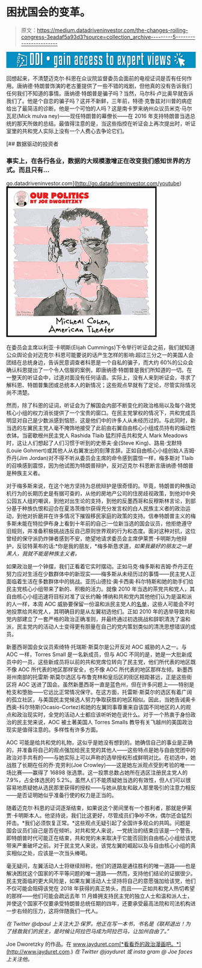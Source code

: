 # 困扰国会的变革。

> 原文：<https://medium.datadriveninvestor.com/the-changes-roiling-congress-3eadaf5a93d3?source=collection_archive---------5----------------------->

[![](img/b5b57b58027e7b0973a52b91c608a80d.png)](http://www.track.datadriveninvestor.com/1B9E)

回想起来，不清楚迈克尔·科恩在众议院监督委员会面前的电视证词是否有任何作用。唐纳德·特朗普饰演的老古董提供了一些不错的戏剧，但他真的没有告诉我们任何我们不知道的事情。唐纳德·特朗普是骗子吗？当然，马尔科·卢比奥早就告诉我们了。他是个自恋的骗子吗？这并不新鲜，三年前，特德·克鲁兹对川普的病症给出了最简洁的诊断。他是一个可怕的人吗？这是南卡罗来纳州众议员米克·马尔瓦尼(Mick mulva ney)——现任特朗普的幕僚长——在 2016 年支持特朗普当选总统的那天所做的总结。最值得注意的是，当这些指控在听证会上再次提出时，听证室里的共和党人实际上没有一个人费心去争论它们。

[](http://go.datadriveninvestor.com/youtube) [## 数据驱动的投资者

### 事实上，在各行各业，数据的大规模激增正在改变我们感知世界的方式。而且只有…

go.datadriveninvestor.com](http://go.datadriveninvestor.com/youtube) ![](img/73561b500197f489d5c87a5d82f12aa3.png)

在委员会主席以利亚·卡明斯(Elijah Cummings)下令举行听证会之前，我们就知道公众舆论会对迈克尔·科恩可能要说的话产生怎样的影响:超过三分之一的美国人会团结在总统身边，告诉民意调查者科恩是一个自私的骗子，而大约 60%的公众会确认科恩提出了一个令人信服的案例，即唐纳德·特朗普是我们所知道的一切。在一整天的听证会中，过道对面没有任何话语。实际上，没有人来到听证会，寻求了解科恩、特朗普集团或总统本人的新情况；这些观点早就有了定论，尽管实际情况尚不清楚。

然而，除了科恩的证词，听证会为了解国会内部不断变化的政治格局以及每个政党核心小组的权力消长提供了一个宝贵的窗口。在民主党掌权的情况下，共和党成员明显对自己是少数派感到恼怒，这是他们中的许多人从未经历过的。与此同时，新当选的左翼民主党人毫不掩饰地接受了此前由右翼自由核心小组成员持有的煽动性衣钵。当密歇根州民主党人 Rashida Tlaib 猛烈抨击共和党人 Mark Meadows 时，这让人们想起了人们习惯于听到的史蒂夫·金(Steve King)、路易·戈默特(Louie Gohmert)或其他人从右翼发出的刻薄言辞。正如自由核心小组创始人吉姆·乔丹(Jim Jordan)对不得不听从委员会主席的命令感到震惊一样，梅多斯对 Tlaib 的召唤感到震惊，因为他试图为特朗普辩护，反对迈克尔·科恩断言唐纳德·特朗普是种族主义者。

对于梅多斯来说，在这个地方坚持为总统辩护是很奇怪的。毕竟，特朗普的种族动机行为的长期历史是有据可查的，从他的房地产公司的住房歧视政策，到他对中央公园五人组的嘲讽，到他对出生论的支持，到他的反墨西哥和反穆斯林言论，到部分基于种族仇恨和迎合在夏洛茨维尔获得充分发言权的白人民族主义者的政治运动，到他对折磨并在许多情况下摧毁移民家庭的政策的支持。信奉特朗普主义的梅多斯未能在特拉伊布身上看到十年前的自己:一位新当选的国会议员，他拒绝遵守旧规则，并准备积极挑战违反自己原则世界观的行为和态度。面对这种对抗，这位曾经的保守派扔炸弹者感到不安，绝望地请求委员会主席伊莱贾·卡明斯为他辩护，反驳特莱布的话:*你是我的朋友，*梅多斯恳求道，*如果我最好的朋友之一是黑人，我就不能是种族主义者。*

如果政治是一个钟摆，我们正看着它实时摆动。正如马克·梅多斯和吉姆·乔丹正在努力应对生活在少数群体中的新现实——梅多斯从未经历过的事情——民主党人正面临着生活在多数群体中的挑战。亚历山德拉·奥卡西奥·科尔特斯和她的助手们给民主党核心小组带来了新的、积极的活力。就像 2010 年当选的茶党共和党人，其自由核心小组迅速将目标对准了议长约翰·博纳和共和党内其他他们认为是温和派的人一样，本周 AOC 威胁要保留一份温和派民主党人的[名单](https://www.washingtonpost.com/powerpost/house-democrats-explode-in-recriminations-as-liberals-lash-out-at-moderates/2019/02/28/c3d163fe-3b87-11e9-a06c-3ec8ed509d15_story.html?utm_term=.c9c5d95437a6&wpisrc=nl_politics&wpmm=1)，这些人可能会不时地投票给共和党人，其明确目的是从左翼初选他们。正如 2010 年的选举导致共和党内部建立了一套严格的政治正确准则，并最终通过初选挑战和辞职清洗了温和派，民主党内的活动人士变得更有胆量在自己的党内策划类似的清洗思想错误的成员。

新墨西哥国会女议员索绮特·托瑞斯·斯莫尔是公开反对 AOC 威胁的人之一。与 AOC 一样，Torres Small 是一名新成员，但与 AOC 不同的是，她是一大批新成员中的一员，这些新成员将以前的共和党席位转向了民主党，他们所代表的地区既不像 AOC 所代表的地区那样安全，也不像 AOC 所代表的地区那样左倾。新墨西哥州南部的托雷斯·斯莫尔选区与布鲁克林和皇后区的街区相距甚远，正是这些街区将 AOC 送进了国会。虽然新墨西哥一直是蓝色州，但在许多问题上——特别是枪支和堕胎——它远比正常情况保守。在这方面，托雷斯·斯莫尔的选区有着广阔的孤立社区，与美国民主党候选人努力争取获胜的地区相似。因此，当她告诫奥卡西奥-科尔特斯(Ocasio-Cortez)和她的左翼同事尊重来自该国不同地区的人的观点和政治现实时，全党的活动人士都应该听听她在说什么。对于一个热衷于身份政治的民主党来说，AOC 被土著美国人 Torres Smalls 教导有关飞越州的美国政治现实是值得注意的。多样性有许多方面。

AOC 可能是给共和党的礼物，这似乎是她没有想到的。她确信自己的事业是正确的，并准备将自己的观点强加给民主党的其他人——这些特点是她与自由党团中的政治对手共有的——与她实际上可以声称的选举授权形成鲜明对比。在初选中，她战胜了长期在任的乔·克劳利(Joe Crowley)——这是她左派观点受到考验的唯一一场比赛——赢得了 16898 张选票。这一投票总数占她所在选区注册民主党人的 7.9%，占全体选民的 5.2%。虽然人们不能质疑她当选的有效性，但人们可以很容易地质疑她从选民那里获得的授权——与她从朋友和敌人那里吸引的注意力相反——是否证明她似乎准备行使的权力是正当的。

随着迈克尔·科恩的证词逐渐结束，如果说这个房间里有一个胜利者，那就是伊莱贾·卡明斯本人。他坚持说，我们比这更好，尽管成员们争吵不休，偶尔还会猛烈抨击。*我们必须恢复正常。*这些观点无疑引起了全国许多观众的共鸣。问题是国会议员们自己是否在倾听。对共和党人来说，一党统治的结束应该是一个警告，即特朗普时代可能正在结束，共和党的未来取决于它能否回到自由核心小组给该党带来严重破坏之前。对于民主党人来说，该党左翼的崛起以及与自由核心小组的真实相似之处，应该是一次当头棒喝。

毫无疑问，左翼活动人士将继续辩称，他们的道路是通往胜利的唯一道路——也是解决困扰这个国家的不平等问题的唯一道路——然而，支持他们结论的证据很少。民主党面临的更大风险是，如果左翼活动人士坚持将自己的意愿强加给该党，他们不仅可能会阻碍该党在 2018 年获得的真正势头，而且——正如共和党人热切希望的那样——他们可能会疏远去年 11 月蜂拥支持民主党的独立人士和温和派人士，并使这个国家不仅要承受特朗普总统任期的四年，还要承受最高法院和司法机构进一步右倾的压力，这将伴随我们一代人。

*在 Twitter @dpaul 上关注大卫·保罗。他正在写一本书，书名是《联邦退出！为了拯救我们的民主，是时候让阿拉巴马成为阿拉巴马，让加州自由了。”*

Joe Dworetzky 的作品。在 www.jayduret.com[*看看乔的政治漫画吧。*](http://www.jayduret.com.) *在 Twitter @jayduret 或 insta gram @ Joe faces 上关注他。*